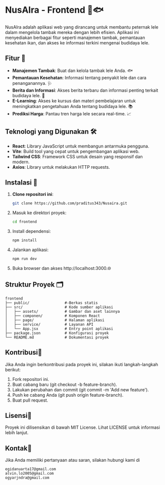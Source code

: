 # NusAIra - Frontend 🌊🐟

NusAIra adalah aplikasi web yang dirancang untuk membantu peternak lele dalam mengelola tambak mereka dengan lebih efisien. Aplikasi ini menyediakan berbagai fitur seperti manajemen tambak, pemantauan kesehatan ikan, dan akses ke informasi terkini mengenai budidaya lele.

## Fitur 🌟

- **Manajemen Tambak**: Buat dan kelola tambak lele Anda. 🐟
- **Pemantauan Kesehatan**: Informasi tentang penyakit lele dan cara penanganannya. 🩺
- **Berita dan Informasi**: Akses berita terbaru dan informasi penting terkait budidaya lele. 📰
- **E-Learning**: Akses ke kursus dan materi pembelajaran untuk meningkatkan pengetahuan Anda tentang budidaya lele. 📚
- **Prediksi Harga**: Pantau tren harga lele secara real-time. 📈

## Teknologi yang Digunakan 🛠️

- **React**: Library JavaScript untuk membangun antarmuka pengguna.
- **Vite**: Build tool yang cepat untuk pengembangan aplikasi web.
- **Tailwind CSS**: Framework CSS untuk desain yang responsif dan modern.
- **Axios**: Library untuk melakukan HTTP requests.

## Instalasi 🚀

1. **Clone repositori ini**:
   ```bash
   git clone https://github.com/praditus343/Nusaira.git
2. Masuk ke direktori proyek:
    ```bash
    cd frontend
3. Install dependensi:
    ```bash
    npm install
4. Jalankan aplikasi:
      ```bash
      npm run dev
5. Buka browser dan akses http://localhost:3000.🌐

## Struktur Proyek 🗂

```
frontend
├── public/                #-Berkas statis
├── src/                   # Kode sumber aplikasi
│   ├── assets/            # Gambar dan aset lainnya
│   ├── componen/          # Komponen React
│   ├── page/              # Halaman aplikasi
│   ├── service/           # Layanan API
│   └── App.jsx            # Entry point aplikasi
├── package.json           # Konfigurasi proyek
└── README.md              # Dokumentasi proyek
```

## Kontribusi🤝
Jika Anda ingin berkontribusi pada proyek ini, silakan ikuti langkah-langkah berikut:

1. Fork repositori ini.
2. Buat cabang baru (git checkout -b feature-branch).
3. Lakukan perubahan dan commit (git commit -m 'Add new feature').
4. Push ke cabang Anda (git push origin feature-branch).
5. Buat pull request.

## Lisensi📜
Proyek ini dilisensikan di bawah MIT License. Lihat LICENSE untuk informasi lebih lanjut.

## Kontak📧
Jika Anda memiliki pertanyaan atau saran, silakan hubungi kami di
```
egidanuarta17@gmail.com
alvin.lo2005@gmail.com
ogyarjndra@gmail.com
```
